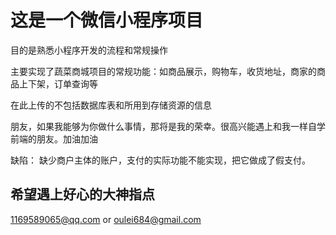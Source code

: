 # 这是一个微信小程序项目 

目的是熟悉小程序开发的流程和常规操作

主要实现了蔬菜商城项目的常规功能：如商品展示，购物车，收货地址，商家的商品上下架，订单查询等

在此上传的不包括数据库表和所用到存储资源的信息

朋友，如果我能够为你做什么事情，那将是我的荣幸。很高兴能遇上和我一样自学前端的朋友。加油加油 


缺陷：
  缺少商户主体的账户，支付的实际功能不能实现，把它做成了假支付。


## 希望遇上好心的大神指点

1169589065@qq.com  or  oulei684@gmail.com







